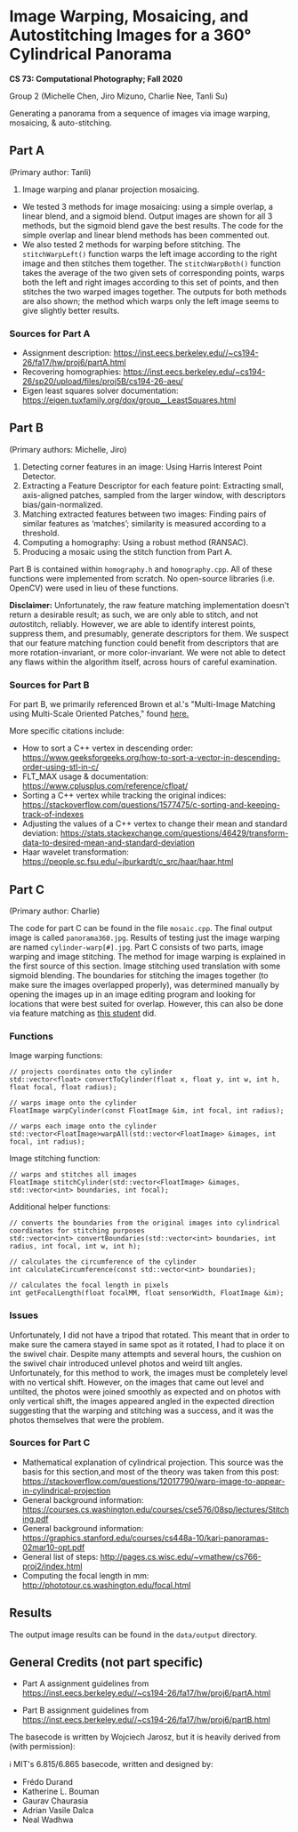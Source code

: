 # Image Warping, Mosaicing, and Autostitching Images for a 360° Cylindrical Panorama

**CS 73: Computational Photography; Fall 2020**

Group 2 (Michelle Chen, Jiro Mizuno, Charlie Nee, Tanli Su)

Generating a panorama from a sequence of images via image warping, mosaicing, & auto-stitching.

## Part A
(Primary author: Tanli)
1. Image warping and planar projection mosaicing.
* We tested 3 methods for image mosaicing: using a simple overlap, a linear blend, and a sigmoid blend. Output images are shown for all 3 methods, but the sigmoid blend gave the best results. The code for the simple overlap and linear blend methods has been commented out.
* We also tested 2 methods for warping before stitching. The `stitchWarpLeft()` function warps the left image according to the right image and then stitches them together. The `stitchWarpBoth()` function takes the average of the two given sets of corresponding points, warps both the left and right images according to this set of points, and then stitches the two warped images together. The outputs for both methods are also shown; the method which warps only the left image seems to give slightly better results.

### Sources for Part A
* Assignment description: https://inst.eecs.berkeley.edu//~cs194-26/fa17/hw/proj6/partA.html
* Recovering homographies: https://inst.eecs.berkeley.edu/~cs194-26/sp20/upload/files/proj5B/cs194-26-aeu/
* Eigen least squares solver documentation: https://eigen.tuxfamily.org/dox/group__LeastSquares.html

## Part B
(Primary authors: Michelle, Jiro)
1. Detecting corner features in an image: Using Harris Interest Point Detector.
2. Extracting a Feature Descriptor for each feature point: Extracting small, axis-aligned
patches, sampled from the larger window, with descriptors bias/gain-normalized.
3. Matching extracted features between two images: Finding pairs of similar features as
‘matches’; similarity is measured according to a threshold.
4. Computing a homography: Using a robust method (RANSAC).
5. Producing a mosaic using the stitch function from Part A.

Part B is contained within `homography.h` and `homography.cpp`. All of these functions were implemented from scratch. No open-source libraries (i.e. OpenCV) were used in lieu of these functions.

**Disclaimer:** Unfortunately, the raw feature matching implementation doesn't return a desirable result; as such, we are only able to stitch, and not *auto*stitch, reliably. However, we are able to identify interest points, suppress them, and presumably, generate descriptors for them. We suspect that our feature matching function could benefit from descriptors that are more rotation-invariant, or more color-invariant. We were not able to detect any flaws within the algorithm itself, across hours of careful examination.

### Sources for Part B

For part B, we primarily referenced Brown et al.'s "Multi-Image Matching using Multi-Scale Oriented Patches," found [here.](https://inst.eecs.berkeley.edu//~cs194-26/fa17/Papers/MOPS.pdf)

More specific citations include:

* How to sort a C++ vertex in descending order:
https://www.geeksforgeeks.org/how-to-sort-a-vector-in-descending-order-using-stl-in-c/
* FLT_MAX usage & documentation:
https://www.cplusplus.com/reference/cfloat/
* Sorting a C++ vertex while tracking the original indices:
https://stackoverflow.com/questions/1577475/c-sorting-and-keeping-track-of-indexes
* Adjusting the values of a C++ vertex to change their mean and standard deviation:
https://stats.stackexchange.com/questions/46429/transform-data-to-desired-mean-and-standard-deviation
* Haar wavelet transformation:
https://people.sc.fsu.edu/~jburkardt/c_src/haar/haar.html 

## Part C
(Primary author: Charlie)

The code for part C can be found in the file `mosaic.cpp`. The final output image is called `panorama360.jpg`. Results of testing just the image warping are named `cylinder-warp[#].jpg`. Part C consists of two parts, image warping and image stitching. The method for image warping is explained in the first source of this section. Image stitching used translation with some sigmoid blending. The boundaries for stitching the images together (to make sure the images overlapped properly), was determined manually by opening the images up in an image editing program and looking for locations that were best suited for overlap. However, this can also be done via feature matching as [this student](http://pages.cs.wisc.edu/~vmathew/cs766-proj2/index.html) did.

### Functions
Image warping functions:
```
// projects coordinates onto the cylinder
std::vector<float> convertToCylinder(float x, float y, int w, int h, float focal, float radius);

// warps image onto the cylinder
FloatImage warpCylinder(const FloatImage &im, int focal, int radius);

// warps each image onto the cylinder
std::vector<FloatImage>warpAll(std::vector<FloatImage> &images, int focal, int radius);
```
Image stitching function:
```
// warps and stitches all images
FloatImage stitchCylinder(std::vector<FloatImage> &images, std::vector<int> boundaries, int focal);
```
Additional helper functions:
```
// converts the boundaries from the original images into cylindrical coordinates for stitching purposes
std::vector<int> convertBoundaries(std::vector<int> boundaries, int radius, int focal, int w, int h);

// calculates the circumference of the cylinder
int calculateCircumference(const std::vector<int> boundaries);

// calculates the focal length in pixels
int getFocalLength(float focalMM, float sensorWidth, FloatImage &im);
```
### Issues
Unfortunately, I did not have a tripod that rotated. This meant that in order to make sure the camera stayed in same spot as it rotated, I had to place it on the swivel chair. Despite many attempts and several hours, the cushion on the swivel chair introduced unlevel photos and weird tilt angles. Unfortunately, for this method to work, the images must be completely level with no vertical shift. However, on the images that came out level and untilted, the photos were joined smoothly as expected and on photos with only vertical shift, the images appeared angled in the expected direction suggesting that the warping and stitching was a success, and it was the photos themselves that were the problem. 

### Sources for Part C
* Mathematical explanation of cylindrical projection. This source was the basis for this section,and most of the theory was taken from this post: https://stackoverflow.com/questions/12017790/warp-image-to-appear-in-cylindrical-projection
* General background information: https://courses.cs.washington.edu/courses/cse576/08sp/lectures/Stitching.pdf
* General background information: https://graphics.stanford.edu/courses/cs448a-10/kari-panoramas-02mar10-opt.pdf
* General list of steps: http://pages.cs.wisc.edu/~vmathew/cs766-proj2/index.html
* Computing the focal length in mm: http://phototour.cs.washington.edu/focal.html

## Results
The output image results can be found in the `data/output` directory.

## General Credits (not part specific)
* Part A assignment guidelines from https://inst.eecs.berkeley.edu//~cs194-26/fa17/hw/proj6/partA.html

* Part B assignment guidelines from https://inst.eecs.berkeley.edu//~cs194-26/fa17/hw/proj6/partB.html

The basecode is written by Wojciech Jarosz, but it is heavily derived from (with permission):

:information_source: MIT's 6.815/6.865 basecode, written and designed by:
* Frédo Durand
* Katherine L. Bouman
* Gaurav Chaurasia
* Adrian Vasile Dalca
* Neal Wadhwa
